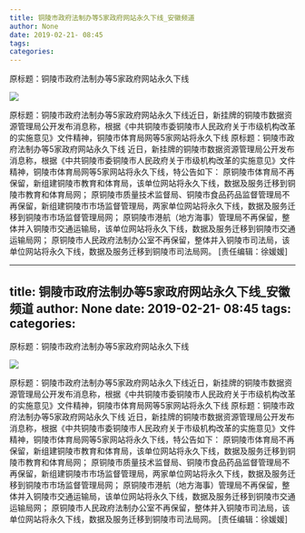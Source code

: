 ```yaml
---
title: 铜陵市政府法制办等5家政府网站永久下线_安徽频道
author: None
date: 2019-02-21- 08:45
tags: 
categories: 
---
```

原标题：铜陵市政府法制办等5家政府网站永久下线
<!-- more -->
                
<img align="center" border="0" src="http://p2.ifengimg.com/a/2016/0810/204c433878d5cf9size1_w16_h16.png" />
                
            
原标题：铜陵市政府法制办等5家政府网站永久下线近日，新挂牌的铜陵市数据资源管理局公开发布消息称，根据《中共铜陵市委铜陵市人民政府关于市级机构改革的实施意见》文件精神，铜陵市体育局网等5家网站将永久下线
原标题：铜陵市政府法制办等5家政府网站永久下线
近日，新挂牌的铜陵市数据资源管理局公开发布消息称，根据《中共铜陵市委铜陵市人民政府关于市级机构改革的实施意见》文件精神，铜陵市体育局网等5家网站将永久下线，特公告如下：
原铜陵市体育局不再保留，新组建铜陵市教育和体育局，该单位网站将永久下线，数据及服务迁移到铜陵市教育和体育局网；
原铜陵市质量技术监督局、铜陵市食品药品监督管理局不再保留，新组建铜陵市市场监督管理局，两家单位网站将永久下线，数据及服务迁移到铜陵市市场监督管理局网；
原铜陵市港航（地方海事）管理局不再保留，整体并入铜陵市交通运输局，该单位网站将永久下线，数据及服务迁移到铜陵市交通运输局网；
原铜陵市人民政府法制办公室不再保留，整体并入铜陵市司法局，该单位网站将永久下线，数据及服务迁移到铜陵市司法局网。
[责任编辑：徐媛媛]
            
---
title: 铜陵市政府法制办等5家政府网站永久下线_安徽频道
author: None
date: 2019-02-21- 08:45
tags: 
categories: 
---
原标题：铜陵市政府法制办等5家政府网站永久下线
<!-- more -->
                
<img align="center" border="0" src="http://p2.ifengimg.com/a/2016/0810/204c433878d5cf9size1_w16_h16.png" />
                
            
原标题：铜陵市政府法制办等5家政府网站永久下线近日，新挂牌的铜陵市数据资源管理局公开发布消息称，根据《中共铜陵市委铜陵市人民政府关于市级机构改革的实施意见》文件精神，铜陵市体育局网等5家网站将永久下线
原标题：铜陵市政府法制办等5家政府网站永久下线
近日，新挂牌的铜陵市数据资源管理局公开发布消息称，根据《中共铜陵市委铜陵市人民政府关于市级机构改革的实施意见》文件精神，铜陵市体育局网等5家网站将永久下线，特公告如下：
原铜陵市体育局不再保留，新组建铜陵市教育和体育局，该单位网站将永久下线，数据及服务迁移到铜陵市教育和体育局网；
原铜陵市质量技术监督局、铜陵市食品药品监督管理局不再保留，新组建铜陵市市场监督管理局，两家单位网站将永久下线，数据及服务迁移到铜陵市市场监督管理局网；
原铜陵市港航（地方海事）管理局不再保留，整体并入铜陵市交通运输局，该单位网站将永久下线，数据及服务迁移到铜陵市交通运输局网；
原铜陵市人民政府法制办公室不再保留，整体并入铜陵市司法局，该单位网站将永久下线，数据及服务迁移到铜陵市司法局网。
[责任编辑：徐媛媛]
            
